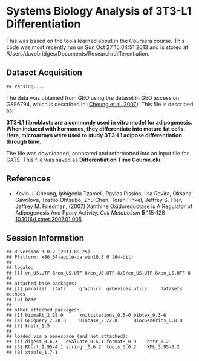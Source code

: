 Systems Biology Analysis of 3T3-L1 Differentiation
========================================================

This was based on the tools learned about in the Coursera course.  This code was most recently run on Sun Oct 27 15:04:51 2013 and is stored at /Users/davebridges/Documents/Research/differentiation.

Dataset Acquisition
--------------------


```
## Parsing....
```


The data was obtained from GEO using the dataset in GEO accession GSE6794, which is described in (<a href="http://dx.doi.org/10.1016/j.cmet.2007.01.005">Cheung et al. 2007</a>).  This file is described as:

**3T3-L1 fibroblasts are a commonly used in vitro model for adipogenesis.  When induced with hormones, they differentiate into mature fat cells.  Here, microarrays were used to study 3T3-L1 adipose differentiation through time.**

The file was downloaded, annotated and reformatted into an input file for GATE.  This file was saved as **Differentiation Time Course.clu**.

References
-----------


- Kevin J. Cheung, Iphigenia Tzameli, Pavlos Pissios, Ilsa Rovira, Oksana Gavrilova, Toshio Ohtsubo, Zhu Chen, Toren Finkel, Jeffrey S. Flier, Jeffrey M. Friedman,   (2007) Xanthine Oxidoreductase is A Regulator of Adipogenesis And Pparγ Activity.  *Cell Metabolism*  **5**  115-128  [10.1016/j.cmet.2007.01.005](http://dx.doi.org/10.1016/j.cmet.2007.01.005)


Session Information
---------------------



```
## R version 3.0.2 (2013-09-25)
## Platform: x86_64-apple-darwin10.8.0 (64-bit)
## 
## locale:
## [1] en_US.UTF-8/en_US.UTF-8/en_US.UTF-8/C/en_US.UTF-8/en_US.UTF-8
## 
## attached base packages:
## [1] parallel  stats     graphics  grDevices utils     datasets  methods  
## [8] base     
## 
## other attached packages:
## [1] biomaRt_2.18.0      knitcitations_0.5-0 bibtex_0.3-6       
## [4] GEOquery_2.28.0     Biobase_2.22.0      BiocGenerics_0.8.0 
## [7] knitr_1.5          
## 
## loaded via a namespace (and not attached):
## [1] digest_0.6.3   evaluate_0.5.1 formatR_0.9    httr_0.2      
## [5] RCurl_1.95-4.1 stringr_0.6.2  tools_3.0.2    XML_3.95-0.2  
## [9] xtable_1.7-1
```

